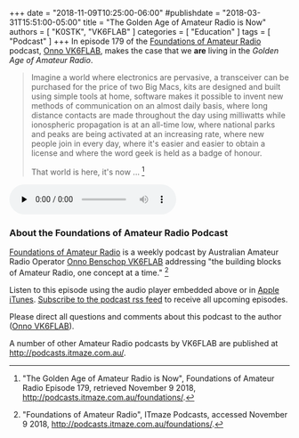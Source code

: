 +++
date = "2018-11-09T10:25:00-06:00"
#publishdate = "2018-03-31T15:51:00-05:00"
title = "The Golden Age of Amateur Radio is Now"
authors = [ "K0STK", "VK6FLAB" ]
categories = [ "Education" ]
tags = [ "Podcast" ]
+++
In episode 179 of the 
[Foundations of Amateur Radio](http://podcasts.itmaze.com.au/foundations/)
podcast,
[Onno VK6FLAB](https://qrz.com/db/VK6FLAB/),
makes the case that we **are** living in the *Golden Age of Amateur Radio*.

>Imagine a world where electronics are pervasive, a transceiver can be
>purchased for the price of two Big Macs, kits are designed and built
>using simple tools at home, software makes it possible to invent new
>methods of communication on an almost daily basis, where long distance
>contacts are made throughout the day using milliwatts while ionospheric
>propagation is at an all-time low, where national parks and peaks are
>being activated at an increasing rate, where new people join in every
>day, where it's easier and easier to obtain a license and where the word
>geek is held as a badge of honour.
>
>That world is here, it's now ... [^1]

<!--more-->

[^1]: "The Golden Age of Amateur Radio is Now", Foundations of Amateur Radio Episode 179, retrieved November 9 2018, http://podcasts.itmaze.com.au/foundations/.

<div class="audio">
<audio controls preload="none">
<source src="http://podcasts.itmaze.com.au/foundations/20181111.foundations-of-amateur-radio.mp3" type="audio/mpeg">
<a target="_blank" href="http://podcasts.itmaze.com.au/foundations/20181111.foundations-of-amateur-radio.mp3">Listen to this Episode</a>
</audio>


### About the Foundations of Amateur Radio Podcast

[Foundations of Amateur Radio](http://podcasts.itmaze.com.au/foundations/)
is a weekly podcast by Australian Amateur Radio Operator
[Onno Benschop VK6FLAB](https://qrz.com/db/VK6FLAB/)
addressing "the building blocks of Amateur Radio, one concept at a time." [^2]

[^2]: "Foundations of Amateur Radio", ITmaze Podcasts, accessed November 9 2018, http://podcasts.itmaze.com.au/foundations/.

Listen to this episode using the audio player embedded above or in
[Apple iTunes](https://itunes.apple.com/au/podcast/foundations-of-amateur-radio/id1052380039?mt=2).
[Subscribe to the podcast rss feed](http://podcasts.itmaze.com.au/foundations/feed.xml) to receive all upcoming episodes.

Please direct all questions and comments about this podcast to the author (<a href="mailto:onno@itmaze.com.au">Onno VK6FLAB</a>).

A number of other Amateur Radio podcasts by VK6FLAB are published at http://podcasts.itmaze.com.au/.


